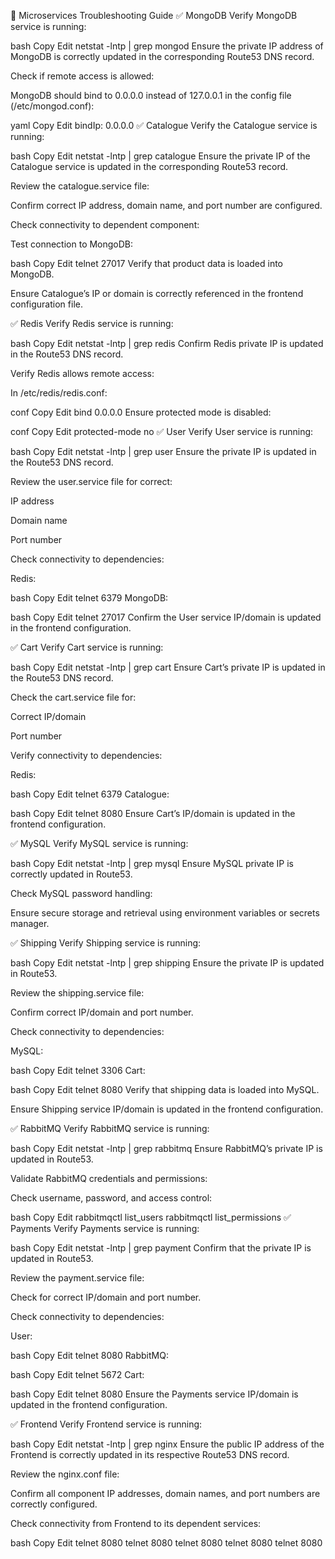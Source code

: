 
🔧 Microservices Troubleshooting Guide
✅ MongoDB
Verify MongoDB service is running:

bash
Copy
Edit
netstat -lntp | grep mongod
Ensure the private IP address of MongoDB is correctly updated in the corresponding Route53 DNS record.

Check if remote access is allowed:

MongoDB should bind to 0.0.0.0 instead of 127.0.0.1 in the config file (/etc/mongod.conf):

yaml
Copy
Edit
bindIp: 0.0.0.0
✅ Catalogue
Verify the Catalogue service is running:

bash
Copy
Edit
netstat -lntp | grep catalogue
Ensure the private IP of the Catalogue service is updated in the corresponding Route53 record.

Review the catalogue.service file:

Confirm correct IP address, domain name, and port number are configured.

Check connectivity to dependent component:

Test connection to MongoDB:

bash
Copy
Edit
telnet <MONGODB-IP or DOMAIN> 27017
Verify that product data is loaded into MongoDB.

Ensure Catalogue’s IP or domain is correctly referenced in the frontend configuration file.

✅ Redis
Verify Redis service is running:

bash
Copy
Edit
netstat -lntp | grep redis
Confirm Redis private IP is updated in the Route53 DNS record.

Verify Redis allows remote access:

In /etc/redis/redis.conf:

conf
Copy
Edit
bind 0.0.0.0
Ensure protected mode is disabled:

conf
Copy
Edit
protected-mode no
✅ User
Verify User service is running:

bash
Copy
Edit
netstat -lntp | grep user
Ensure the private IP is updated in the Route53 DNS record.

Review the user.service file for correct:

IP address

Domain name

Port number

Check connectivity to dependencies:

Redis:

bash
Copy
Edit
telnet <REDIS-IP or DOMAIN> 6379
MongoDB:

bash
Copy
Edit
telnet <MONGODB-IP or DOMAIN> 27017
Confirm the User service IP/domain is updated in the frontend configuration.

✅ Cart
Verify Cart service is running:

bash
Copy
Edit
netstat -lntp | grep cart
Ensure Cart’s private IP is updated in the Route53 DNS record.

Check the cart.service file for:

Correct IP/domain

Port number

Verify connectivity to dependencies:

Redis:

bash
Copy
Edit
telnet <REDIS-IP or DOMAIN> 6379
Catalogue:

bash
Copy
Edit
telnet <CATALOGUE-IP or DOMAIN> 8080
Ensure Cart’s IP/domain is updated in the frontend configuration.

✅ MySQL
Verify MySQL service is running:

bash
Copy
Edit
netstat -lntp | grep mysql
Ensure MySQL private IP is correctly updated in Route53.

Check MySQL password handling:

Ensure secure storage and retrieval using environment variables or secrets manager.

✅ Shipping
Verify Shipping service is running:

bash
Copy
Edit
netstat -lntp | grep shipping
Ensure the private IP is updated in Route53.

Review the shipping.service file:

Confirm correct IP/domain and port number.

Check connectivity to dependencies:

MySQL:

bash
Copy
Edit
telnet <MYSQL-IP or DOMAIN> 3306
Cart:

bash
Copy
Edit
telnet <CART-IP or DOMAIN> 8080
Verify that shipping data is loaded into MySQL.

Ensure Shipping service IP/domain is updated in the frontend configuration.

✅ RabbitMQ
Verify RabbitMQ service is running:

bash
Copy
Edit
netstat -lntp | grep rabbitmq
Ensure RabbitMQ’s private IP is updated in Route53.

Validate RabbitMQ credentials and permissions:

Check username, password, and access control:

bash
Copy
Edit
rabbitmqctl list_users
rabbitmqctl list_permissions
✅ Payments
Verify Payments service is running:

bash
Copy
Edit
netstat -lntp | grep payment
Confirm that the private IP is updated in Route53.

Review the payment.service file:

Check for correct IP/domain and port number.

Check connectivity to dependencies:

User:

bash
Copy
Edit
telnet <USER-IP or DOMAIN> 8080
RabbitMQ:

bash
Copy
Edit
telnet <RABBITMQ-IP or DOMAIN> 5672
Cart:

bash
Copy
Edit
telnet <CART-IP or DOMAIN> 8080
Ensure the Payments service IP/domain is updated in the frontend configuration.


✅ Frontend
Verify Frontend service is running:

bash
Copy
Edit
netstat -lntp | grep nginx
Ensure the public IP address of the Frontend is correctly updated in its respective Route53 DNS record.

Review the nginx.conf file:

Confirm all component IP addresses, domain names, and port numbers are correctly configured.

Check connectivity from Frontend to its dependent services:

bash
Copy
Edit
telnet <CATALOGUE-IP or DOMAIN> 8080
telnet <USER-IP or DOMAIN> 8080
telnet <CART-IP or DOMAIN> 8080
telnet <SHIPPING-IP or DOMAIN> 8080
telnet <PAYMENT-IP or DOMAIN> 8080